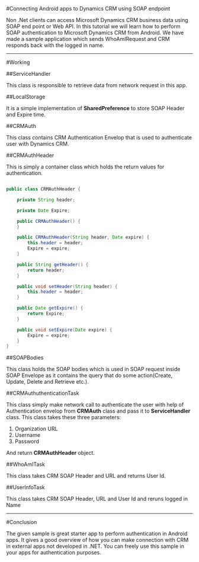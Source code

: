 #Connecting Android apps to Dynamics CRM using SOAP endpoint

Non .Net clients can access Microsoft Dynamics CRM business data using SOAP end point or Web API. In this tutorial we will learn how to perform SOAP authentication to Microsoft Dynamics CRM from Android. We have made a sample application which sends WhoAmIRequest and CRM responds back with the logged in name.

--------

#Working

##ServiceHandler

This class is responsible to retrieve data from network request in this app.

##LocalStorage

It is a simple implementation of **SharedPreference** to store SOAP Header and Expire time.

##CRMAuth

This class contains CRM Authentication Envelop that is used to authenticate user with Dynamics CRM.

##CRMAuthHeader

This is simply a container class which holds the return values for authentication.

```java

public class CRMAuthHeader {

    private String header;

    private Date Expire;

    public CRMAuthHeader() {
    }

    public CRMAuthHeader(String header, Date expire) {
        this.header = header;
        Expire = expire;
    }

    public String getHeader() {
        return header;
    }

    public void setHeader(String header) {
        this.header = header;
    }

    public Date getExpire() {
        return Expire;
    }

    public void setExpire(Date expire) {
        Expire = expire;
    }
}
```

##SOAPBodies

This class holds the SOAP bodies which is used in SOAP request inside SOAP Envelope as it contains the query that do some action(Create, Update, Delete and Retrieve etc.).

##CRMAuthuthenticationTask

This class simply make network call to authenticate the user with help of Authentication envelop from **CRMAuth** class and pass it to **ServiceHandler** class. This class takes these three parameters:
 
 1. Organization URL
 2. Username
 3. Password
 
And return **CRMAuthHeader** object.

##WhoAmITask

This class takes CRM SOAP Header and URL and returns User Id.

##UserInfoTask

This class takes CRM SOAP Header, URL and User Id and reruns logged in Name

-------

#Conclusion

The given sample is great starter app to perform authentication in Android apps. It gives a good overview of how you can make connection with CRM in external apps not developed in .NET. You can freely use this sample in your apps for authentication purposes.

